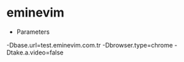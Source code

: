 # eminevim

- Parameters

-Dbase.url=test.eminevim.com.tr
-Dbrowser.type=chrome
-Dtake.a.video=false
